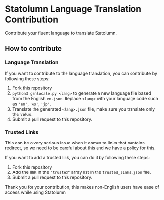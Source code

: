 # Statolumn Language Translation Contribution
Contribute your fluent language to translate Statolumn.

## How to contribute
### Language Translation
If you want to contribute to the language translation, you can contribute by following these steps:
1. Fork this repository
2. `python3 genlocale.py <lang>` to generate a new language file based from the English `en.json`. Replace `<lang>` with your language code such as `'en'`, `'es'`, `'jp'`.
3. Translate the generated `<lang>.json` file, make sure you translate only the value.
4. Submit a pull request to this repository.

### Trusted Links
This can be a very serious issue when it comes to links that contains redirect, so we need to be careful about this and we have a policy for this.

If you want to add a trusted link, you can do it by following these steps:
1. Fork this repository
2. Add the link in the `"trusted"` array list in the `trusted_links.json` file.
3. Submit a pull request to this repository.

Thank you for your contribution, this makes non-English users have ease of access while using Statolumn!